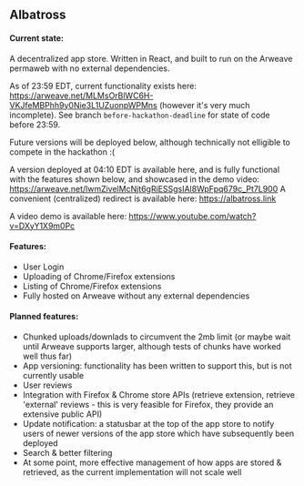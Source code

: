 ## Albatross

#### Current state:
A decentralized app store. Written in React, and built to run on the Arweave permaweb with no external dependencies. 

As of 23:59 EDT, current functionality exists here: https://arweave.net/MLMsOrBlWC6H-VKJfeMBPhh9y0Nie3L1UZuonpWPMns (however it's very much incomplete). See branch `before-hackathon-deadline` for state of code before 23:59. 

Future versions will be deployed below, although technically not elligible to compete in the hackathon :(

A version deployed at 04:10 EDT is available here, and is fully functional with the features shown below, and showcased in the demo video: https://arweave.net/lwmZivelMcNjt6gRiESSgsIAl8WpFpq679c_Pt7L900
A convenient (centralized) redirect is available here: https://albatross.link

A video demo is available here: https://www.youtube.com/watch?v=DXyY1X9m0Pc

#### Features:
- User Login
- Uploading of Chrome/Firefox extensions
- Listing of Chrome/Firefox extensions
- Fully hosted on Arweave without any external dependencies

#### Planned features:
- Chunked uploads/downlads to circumvent the 2mb limit (or maybe wait until Arweave supports larger, although tests of chunks have worked well thus far)
- App versioning: functionality has been written to support this, but is not currently usable
- User reviews
- Integration with Firefox & Chrome store APIs (retrieve extension, retrieve 'external' reviews - this is very feasible for Firefox, they provide an extensive public API)
- Update notification: a statusbar at the top of the app store to notify users of newer versions of the app store which have subsequently been deployed
- Search & better filtering
- At some point, more effective management of how apps are stored & retrieved, as the current implementation will not scale well
